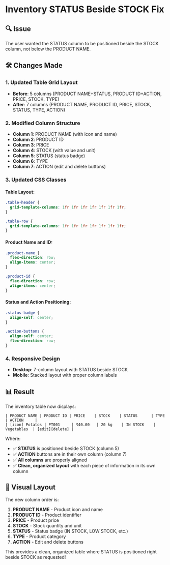 # Inventory STATUS Beside STOCK Fix

## 🔍 **Issue**
The user wanted the STATUS column to be positioned beside the STOCK column, not below the PRODUCT NAME.

## 🛠️ **Changes Made**

### **1. Updated Table Grid Layout**
- **Before**: 5 columns (PRODUCT NAME+STATUS, PRODUCT ID+ACTION, PRICE, STOCK, TYPE)
- **After**: 7 columns (PRODUCT NAME, PRODUCT ID, PRICE, STOCK, STATUS, TYPE, ACTION)

### **2. Modified Column Structure**
- **Column 1**: PRODUCT NAME (with icon and name)
- **Column 2**: PRODUCT ID
- **Column 3**: PRICE
- **Column 4**: STOCK (with value and unit)
- **Column 5**: STATUS (status badge)
- **Column 6**: TYPE
- **Column 7**: ACTION (edit and delete buttons)

### **3. Updated CSS Classes**

#### **Table Layout:**
```css
.table-header {
  grid-template-columns: 1fr 1fr 1fr 1fr 1fr 1fr 1fr;
}

.table-row {
  grid-template-columns: 1fr 1fr 1fr 1fr 1fr 1fr 1fr;
}
```

#### **Product Name and ID:**
```css
.product-name {
  flex-direction: row;
  align-items: center;
}

.product-id {
  flex-direction: row;
  align-items: center;
}
```

#### **Status and Action Positioning:**
```css
.status-badge {
  align-self: center;
}

.action-buttons {
  align-self: center;
  flex-direction: row;
}
```

### **4. Responsive Design**
- **Desktop**: 7-column layout with STATUS beside STOCK
- **Mobile**: Stacked layout with proper column labels

## 📊 **Result**

The inventory table now displays:

```
| PRODUCT NAME | PRODUCT ID | PRICE    | STOCK    | STATUS      | TYPE        | ACTION     |
| [icon] Potatos | PT001     | ₹40.00   | 20 kg    | IN STOCK    | Vegetables  | [edit][delete] |
```

Where:
- ✅ **STATUS** is positioned beside STOCK (column 5)
- ✅ **ACTION** buttons are in their own column (column 7)
- ✅ **All columns** are properly aligned
- ✅ **Clean, organized layout** with each piece of information in its own column

## 🎨 **Visual Layout**

The new column order is:
1. **PRODUCT NAME** - Product icon and name
2. **PRODUCT ID** - Product identifier
3. **PRICE** - Product price
4. **STOCK** - Stock quantity and unit
5. **STATUS** - Status badge (IN STOCK, LOW STOCK, etc.)
6. **TYPE** - Product category
7. **ACTION** - Edit and delete buttons

This provides a clean, organized table where STATUS is positioned right beside STOCK as requested!

